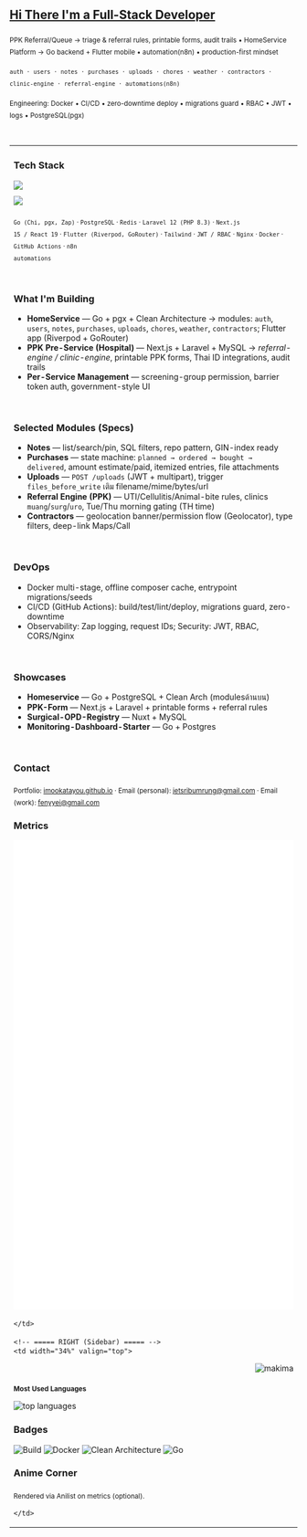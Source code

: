 <!-- ====== EMERALD × BLACK • Pro Dev Profile (2-column, no frames) ====== -->

<h2><u>Hi There I'm a Full-Stack Developer</u></h2>

<!-- Header Summary -->
<p><sub>PPK Referral/Queue → triage & referral rules, printable forms, audit trails • HomeService Platform → Go backend + Flutter mobile • automation(n8n) • production-first mindset</sub></p>
<p><sub><code>auth · users · notes · purchases · uploads · chores · weather · contractors · clinic-engine · referral-engine · automations(n8n)</code></sub></p>
<p><sub>Engineering: Docker • CI/CD • zero-downtime deploy • migrations guard • RBAC • JWT • logs • PostgreSQL(pgx)</sub></p>

<br/>

<!-- ========== TWO COLUMNS (no borders) ========== -->
<table width="100%">
  <tr>
    <!-- ===== LEFT (Main) ===== -->
    <td width="66%" valign="top">

<h3>Tech Stack</h3>

<!-- T1: ไอคอนใหญ่เต็มแผง (2 แถว) -->
<p style="margin: 6px 0 0 0;">
  <img src="https://skillicons.dev/icons?i=go,postgres,redis,nginx,docker,githubactions,linux,ubuntu,arch&perline=12" height="44" />
</p>
<p style="margin: 8px 0 0 0;">
  <img src="https://skillicons.dev/icons?i=php,laravel,ts,js,react,nextjs,flutter,dart,tailwind,prisma&perline=12" height="44" />
</p>

<sub><code>Go (Chi, pgx, Zap)</code> · <code>PostgreSQL</code> · <code>Redis</code> ·
<code>Laravel 12 (PHP 8.3)</code> · <code>Next.js 15 / React 19</code> ·
<code>Flutter (Riverpod, GoRouter)</code> · <code>Tailwind</code> ·
<code>JWT / RBAC</code> · <code>Nginx</code> · <code>Docker</code> ·
<code>GitHub Actions</code> · <code>n8n automations</code></sub>

<br/>

<h3>What I'm Building</h3>

- <b>HomeService</b> — Go + pgx + Clean Architecture → modules:
  <code>auth</code>, <code>users</code>, <code>notes</code>, <code>purchases</code>,
  <code>uploads</code>, <code>chores</code>, <code>weather</code>, <code>contractors</code>; Flutter app (Riverpod + GoRouter)
- <b>PPK Pre-Service (Hospital)</b> — Next.js + Laravel + MySQL → <i>referral-engine / clinic-engine</i>,
  printable PPK forms, Thai ID integrations, audit trails
- <b>Per-Service Management</b> — screening-group permission, barrier token auth, government-style UI

<br/>

<h3>Selected Modules (Specs)</h3>

- <b>Notes</b> — list/search/pin, SQL filters, repo pattern, GIN-index ready  
- <b>Purchases</b> — state machine: <code>planned → ordered → bought → delivered</code>, amount estimate/paid, itemized entries, file attachments  
- <b>Uploads</b> — <code>POST /uploads</code> (JWT + multipart), trigger <code>files_before_write</code> เติม filename/mime/bytes/url  
- <b>Referral Engine (PPK)</b> — UTI/Cellulitis/Animal-bite rules, clinics <code>muang</code>/<code>surg</code>/<code>uro</code>, Tue/Thu morning gating (TH time)  
- <b>Contractors</b> — geolocation banner/permission flow (Geolocator), type filters, deep-link Maps/Call

<br/>

<h3>DevOps</h3>

- Docker multi-stage, offline composer cache, entrypoint migrations/seeds  
- CI/CD (GitHub Actions): build/test/lint/deploy, migrations guard, zero-downtime  
- Observability: Zap logging, request IDs; Security: JWT, RBAC, CORS/Nginx

<br/>

<h3>Showcases</h3>

- <b>Homeservice</b> — Go + PostgreSQL + Clean Arch (modulesด้านบน)  
- <b>PPK-Form</b> — Next.js + Laravel + printable forms + referral rules  
- <b>Surgical-OPD-Registry</b> — Nuxt + MySQL  
- <b>Monitoring-Dashboard-Starter</b> — Go + Postgres

<br/>

<h3>Contact</h3>
<sub>
Portfolio: <a href="https://imookatayou.github.io">imookatayou.github.io</a> ·
Email (personal): <a href="mailto:jetsribumrung@gmail.com">jetsribumrung@gmail.com</a> ·
Email (work): <a href="mailto:fenyyei@gmail.com">fenyyei@gmail.com</a>
</sub>

<br/>

<!-- Optional: Metrics (lowlighter) — จะโชว์ทันทีที่ตั้ง workflow สร้างไฟล์ ./github-metrics.svg -->
<h3>Metrics</h3>
<p>
  <img src="./github-metrics.svg" width="100%" alt="metrics (generated by lowlighter/metrics)" />
</p>

    </td>

    <!-- ===== RIGHT (Sidebar) ===== -->
    <td width="34%" valign="top">

<!-- รูปมาคิมะชิดขวาบน + เว้นระยะเท่า ๆ กัน -->
<p style="margin:0 0 12px 0; text-align:right;">
  <img src="assets/makima-chainsaw-man.gif" width="240" alt="makima" />
</p>

<!-- Most Used Languages: ใต้รูป + สไตล์ B (สีแน่นจัดเต็ม) -->
<sub><b>Most Used Languages</b></sub>
<p style="margin:8px 0 16px 0;">
  <!-- ใช้ mirror ที่นิ่งกว่าเพื่อลด error -->
  <img
    src="https://github-readme-stats-git-masterrstaa-rickstaa.vercel.app/api/top-langs/?username=iMookatayou&layout=compact&langs_count=10&hide_title=true"
    width="100%"
    alt="top languages"/>
</p>

<h3>Badges</h3>
<p>
  <img alt="Build" src="https://img.shields.io/badge/Build-Actions-success?logo=githubactions" />
  <img alt="Docker" src="https://img.shields.io/badge/Docker-ready-blue?logo=docker" />
  <img alt="Clean Architecture" src="https://img.shields.io/badge/Clean%20Architecture-on-emerald" />
  <img alt="Go" src="https://img.shields.io/badge/Go-ship-00ADD8?logo=go" />
</p>

<!-- (Optional) เปิด WakaTime ได้โดยลบคอมเมนต์บรรทัดด้านล่าง และแทน YOUR_WAKATIME ด้วย username จริง
<h3>WakaTime</h3>
<p>
  <img src="https://github-readme-stats-git-masterrstaa-rickstaa.vercel.app/api/wakatime?username=YOUR_WAKATIME&layout=compact&hide_title=false" width="100%" alt="wakatime"/>
</p>
-->

<h3>Anime Corner</h3>
<sub>Rendered via Anilist on metrics (optional).</sub>

    </td>
  </tr>
</table>

<br/>

<!-- Notes:
- Two-column, no borders. ใช้พื้นที่ซ้าย-ขวาเต็ม
- Tech Stack = T1 ไอคอนใหญ่จริง (height=44) 2 แถว
- Most Used Languages = Style B ใต้รูปมาคิมะ
- Metrics จะทำงานหลังตั้ง workflow lowlighter/metrics; ถ้าไม่ตั้ง หน้าไม่พัง
-->
